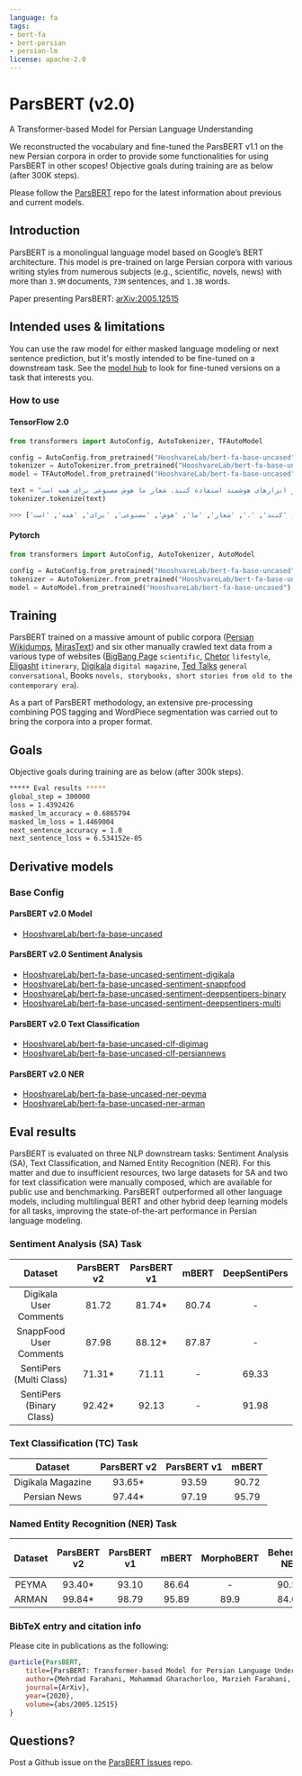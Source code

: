 ```yaml
---
language: fa
tags:
- bert-fa
- bert-persian
- persian-lm
license: apache-2.0
---
```


# ParsBERT (v2.0)
A Transformer-based Model for Persian Language Understanding

We reconstructed the vocabulary and fine-tuned the ParsBERT v1.1 on the new Persian corpora in order to provide some functionalities for using ParsBERT in other scopes! Objective goals during training are as below (after 300K steps).

Please follow the [ParsBERT](https://github.com/hooshvare/parsbert) repo for the latest information about previous and current models.

## Introduction

ParsBERT is a monolingual language model based on Google’s BERT architecture. This model is pre-trained on large Persian corpora with various writing styles from numerous subjects (e.g., scientific, novels, news) with more than `3.9M` documents, `73M` sentences, and `1.3B` words.
 
Paper presenting ParsBERT: [arXiv:2005.12515](https://arxiv.org/abs/2005.12515)

## Intended uses & limitations

You can use the raw model for either masked language modeling or next sentence prediction, but it's mostly intended to
be fine-tuned on a downstream task. See the [model hub](https://huggingface.co/models?search=bert-fa) to look for
fine-tuned versions on a task that interests you.


### How to use

#### TensorFlow 2.0

```python
from transformers import AutoConfig, AutoTokenizer, TFAutoModel

config = AutoConfig.from_pretrained("HooshvareLab/bert-fa-base-uncased")
tokenizer = AutoTokenizer.from_pretrained("HooshvareLab/bert-fa-base-uncased")
model = TFAutoModel.from_pretrained("HooshvareLab/bert-fa-base-uncased")

text = "ما در هوشواره معتقدیم با انتقال صحیح دانش و آگاهی، همه افراد میتوانند از ابزارهای هوشمند استفاده کنند. شعار ما هوش مصنوعی برای همه است."
tokenizer.tokenize(text)

>>> ['ما', 'در', 'هوش', '##واره', 'معتقدیم', 'با', 'انتقال', 'صحیح', 'دانش', 'و', 'اگاهی', '،', 'همه', 'افراد', 'میتوانند', 'از', 'ابزارهای', 'هوشمند', 'استفاده', 'کنند', '.', 'شعار', 'ما', 'هوش', 'مصنوعی', 'برای', 'همه', 'است', '.']
```

#### Pytorch

```python
from transformers import AutoConfig, AutoTokenizer, AutoModel

config = AutoConfig.from_pretrained("HooshvareLab/bert-fa-base-uncased")
tokenizer = AutoTokenizer.from_pretrained("HooshvareLab/bert-fa-base-uncased")
model = AutoModel.from_pretrained("HooshvareLab/bert-fa-base-uncased")
```

## Training

ParsBERT trained on a massive amount of public corpora ([Persian Wikidumps](https://dumps.wikimedia.org/fawiki/), [MirasText](https://github.com/miras-tech/MirasText)) and six other manually crawled text data from a various type of websites ([BigBang Page](https://bigbangpage.com/) `scientific`, [Chetor](https://www.chetor.com/) `lifestyle`, [Eligasht](https://www.eligasht.com/Blog/) `itinerary`,  [Digikala](https://www.digikala.com/mag/) `digital magazine`, [Ted Talks](https://www.ted.com/talks) `general conversational`, Books `novels, storybooks, short stories from old to the contemporary era`).

As a part of ParsBERT methodology, an extensive pre-processing combining POS tagging and WordPiece segmentation was carried out to bring the corpora into a proper format.

## Goals
Objective goals during training are as below (after 300k steps).

``` bash
***** Eval results *****
global_step = 300000
loss = 1.4392426
masked_lm_accuracy = 0.6865794
masked_lm_loss = 1.4469004
next_sentence_accuracy = 1.0
next_sentence_loss = 6.534152e-05
```


## Derivative models

### Base Config

#### ParsBERT v2.0 Model
- [HooshvareLab/bert-fa-base-uncased](https://huggingface.co/HooshvareLab/bert-fa-base-uncased) 

#### ParsBERT v2.0 Sentiment Analysis
- [HooshvareLab/bert-fa-base-uncased-sentiment-digikala](https://huggingface.co/HooshvareLab/bert-fa-base-uncased-sentiment-digikala) 
- [HooshvareLab/bert-fa-base-uncased-sentiment-snappfood](https://huggingface.co/HooshvareLab/bert-fa-base-uncased-sentiment-snappfood) 
- [HooshvareLab/bert-fa-base-uncased-sentiment-deepsentipers-binary](https://huggingface.co/HooshvareLab/bert-fa-base-uncased-sentiment-deepsentipers-binary) 
- [HooshvareLab/bert-fa-base-uncased-sentiment-deepsentipers-multi](https://huggingface.co/HooshvareLab/bert-fa-base-uncased-sentiment-deepsentipers-multi) 

#### ParsBERT v2.0 Text Classification
- [HooshvareLab/bert-fa-base-uncased-clf-digimag](https://huggingface.co/HooshvareLab/bert-fa-base-uncased-clf-digimag) 
- [HooshvareLab/bert-fa-base-uncased-clf-persiannews](https://huggingface.co/HooshvareLab/bert-fa-base-uncased-clf-persiannews) 

#### ParsBERT v2.0 NER 
- [HooshvareLab/bert-fa-base-uncased-ner-peyma](https://huggingface.co/HooshvareLab/bert-fa-base-uncased-ner-peyma) 
- [HooshvareLab/bert-fa-base-uncased-ner-arman](https://huggingface.co/HooshvareLab/bert-fa-base-uncased-ner-arman) 


## Eval results

ParsBERT is evaluated on three NLP downstream tasks: Sentiment Analysis (SA), Text Classification, and Named Entity Recognition (NER). For this matter and due to insufficient resources, two large datasets for SA and two for text classification were manually composed, which are available for public use and benchmarking. ParsBERT outperformed all other language models, including multilingual BERT and other hybrid deep learning models for all tasks, improving the state-of-the-art performance in Persian language modeling.


### Sentiment Analysis (SA) Task

|          Dataset         | ParsBERT v2 | ParsBERT v1 | mBERT | DeepSentiPers |
|:------------------------:|:-----------:|:-----------:|:-----:|:-------------:|
|  Digikala User Comments  |    81.72    |    81.74*   | 80.74 |       -       |
|  SnappFood User Comments |    87.98    |    88.12*   | 87.87 |       -       |
|  SentiPers (Multi Class) |    71.31*   |    71.11    |   -   |     69.33     |
| SentiPers (Binary Class) |    92.42*   |    92.13    |   -   |     91.98     |


### Text Classification (TC) Task

|      Dataset      | ParsBERT v2 | ParsBERT v1 | mBERT |
|:-----------------:|:-----------:|:-----------:|:-----:|
| Digikala Magazine |    93.65*   |    93.59    | 90.72 |
|    Persian News   |    97.44*   |    97.19    | 95.79 |


### Named Entity Recognition (NER) Task

| Dataset | ParsBERT v2 | ParsBERT v1 | mBERT | MorphoBERT | Beheshti-NER | LSTM-CRF | Rule-Based CRF | BiLSTM-CRF |
|:-------:|:-----------:|:-----------:|:-----:|:----------:|:------------:|:--------:|:--------------:|:----------:|
|  PEYMA  |    93.40*   |    93.10    | 86.64 |      -     |     90.59    |     -    |      84.00     |      -     |
|  ARMAN  |    99.84*   |    98.79    | 95.89 |    89.9    |     84.03    |   86.55  |        -       |    77.45   |




### BibTeX entry and citation info

Please cite in publications as the following:

```bibtex
@article{ParsBERT,
    title={ParsBERT: Transformer-based Model for Persian Language Understanding},
    author={Mehrdad Farahani, Mohammad Gharachorloo, Marzieh Farahani, Mohammad Manthouri},
    journal={ArXiv},
    year={2020},
    volume={abs/2005.12515}
}
```

## Questions?
Post a Github issue on the [ParsBERT Issues](https://github.com/hooshvare/parsbert/issues) repo.